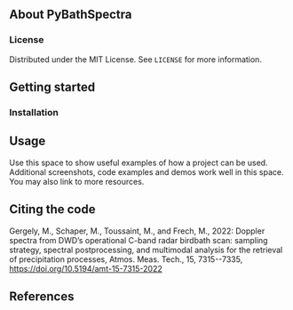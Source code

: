 ## About PyBathSpectra
### License
Distributed under the MIT License. See `LICENSE` for more information.
## Getting started
### Installation
## Usage
Use this space to show useful examples of how a project can be used. Additional screenshots, code examples and demos work well in this space. You may also link to more resources.
## Citing the code
Gergely, M., Schaper, M., Toussaint, M., and Frech, M., 2022: Doppler spectra from DWD’s operational C-band radar birdbath scan: sampling strategy, spectral postprocessing, and multimodal analysis for the retrieval of precipitation processes, Atmos. Meas. Tech., 15, 7315--7335, https://doi.org/10.5194/amt-15-7315-2022 
## References
